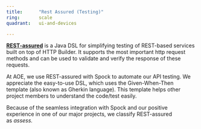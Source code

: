 ```yaml
---
title:      "Rest Assured (Testing)"
ring:       scale
quadrant:   ui-and-devices

---
```


**[REST-assured](https://github.com/rest-assured/rest-assured)** is a Java DSL for simplifying testing of REST-based services built on top of HTTP Builder. It supports the most important http request methods and can be used to validate and verify the response of these requests.

At AOE, we use REST-assured with Spock to automate our API testing. We appreciate the easy-to-use DSL, which uses the Given-When-Then template (also known as Gherkin language). This template helps other project members to understand the code/test easily.

Because of the seamless integration with Spock and our positive experience in one of our major projects, we classify REST-assured as *assess.*
